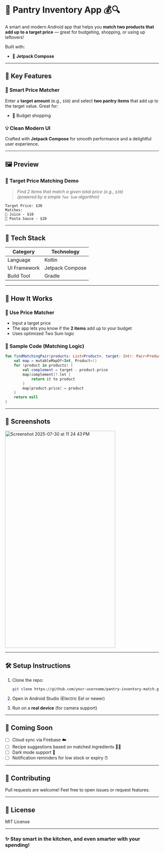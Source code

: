 # 🧺 Pantry Inventory App 💰🔍

A smart and modern Android app that helps you **match two products that add up to a target price** — great for budgeting, shopping, or using up leftovers!

Built with:
- 🧱 **Jetpack Compose**

---

## 🌟 Key Features

### 🧠 Smart Price Matcher  
Enter a **target amount** (e.g., `$50`) and select **two pantry items** that add up to the target value. Great for:

- 🛒 Budget shopping

### 💡 Clean Modern UI  
Crafted with **Jetpack Compose** for smooth performance and a delightful user experience.

---

## 🖼 Preview

### 🎯 Target Price Matching Demo

> *Find 2 items that match a given total price (e.g., `$30`)*  
> _(powered by a simple `Two Sum` algorithm)_

```
Target Price: $30  
Matches:  
🧃 Juice - $10  
🥫 Pasta Sauce - $20  
```

---

## 🔧 Tech Stack

| Category        | Technology                     |
|----------------|---------------------------------|
| Language        | Kotlin                         |
| UI Framework    | Jetpack Compose                |
| Build Tool      | Gradle                         |

---

## 🚀 How It Works

### 🎯 Use Price Matcher
- Input a target price
- The app lets you know if the **2 items** add up to your budget
- Uses optimized Two Sum logic

### 🧠 Sample Code (Matching Logic)

```kotlin
fun findMatchingPair(products: List<Product>, target: Int): Pair<Product, Product>? {
    val map = mutableMapOf<Int, Product>()
    for (product in products) {
        val complement = target - product.price
        map[complement]?.let {
            return it to product
        }
        map[product.price] = product
    }
    return null
}
```

---

## 📱 Screenshots
<img width="361" height="710" alt="Screenshot 2025-07-30 at 11 24 43 PM" src="https://github.com/user-attachments/assets/b25e1a00-99d5-426e-a3a4-e88e22c76abe" />


---

## 🛠 Setup Instructions

1. Clone the repo:
   ```bash
   git clone https://github.com/your-username/pantry-inventory-match.git
   ```

2. Open in Android Studio (Electric Eel or newer)

3. Run on a **real device** (for camera support)

---

## 🔮 Coming Soon

- [ ] Cloud sync via Firebase ☁️  
- [ ] Recipe suggestions based on matched ingredients 🧑‍🍳  
- [ ] Dark mode support 🌙  
- [ ] Notification reminders for low stock or expiry ⏰  

---

## 🤝 Contributing

Pull requests are welcome! Feel free to open issues or request features.

---

## 📜 License

MIT License

---

### ✨ Stay smart in the kitchen, and even smarter with your spending!
